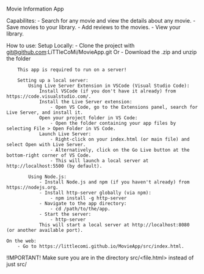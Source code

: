 Movie Information App

Capabilites:
    - Search for any movie and view the details about any movie.
    - Save movies to your library.
    - Add reviews to the movies.
    - View your library.

How to use:
    Setup Locally:
        - Clone the project with git@github.com:LiTTleCoMi/MovieApp.git
            Or
        - Download the .zip and unzip the folder

        This app is required to run on a server!

        Setting up a local server:
            Using Live Server Extension in VSCode (Visual Studio Code):
                Install VSCode (if you don't have it already) from https://code.visualstudio.com/.
                Install the Live Server extension:
                    - Open VS Code, go to the Extensions panel, search for Live Server, and install it.
                Open your project folder in VS Code:
                    - Open the folder containing your app files by selecting File > Open Folder in VS Code.
                Launch Live Server:
                    - Right-click on your index.html (or main file) and select Open with Live Server.
                    - Alternatively, click on the Go Live button at the bottom-right corner of VS Code.
                    - This will launch a local server at http://localhost:5500 (by default).

            Using Node.js:
                - Install Node.js and npm (if you haven't already) from https://nodejs.org.
                - Install http-server globally (via npm):
                    - npm install -g http-server
                - Navigate to the app directory:
                    - cd /path/to/the/app.
                - Start the server:
                    - http-server
                This will start a local server at http://localhost:8080 (or another available port).
        
    On the web:
        - Go to https://littlecomi.github.io/MovieApp/src/index.html.

!IMPORTANT!
    Make sure you are in the directory src/<file.html> instead of just src/